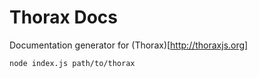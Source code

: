 Thorax Docs
===========
Documentation generator for (Thorax)[http://thoraxjs.org]

    node index.js path/to/thorax